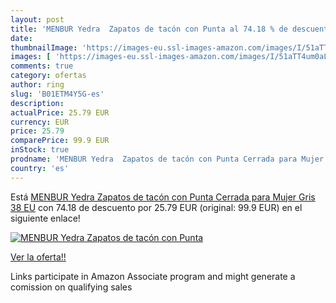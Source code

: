 ```yaml
---
layout: post
title: 'MENBUR Yedra  Zapatos de tacón con Punta al 74.18 % de descuento'
date: 
thumbnailImage: 'https://images-eu.ssl-images-amazon.com/images/I/51aTT4um0aL._SL200_.jpg'
images: [ 'https://images-eu.ssl-images-amazon.com/images/I/51aTT4um0aL._SL200_.jpg' ]
comments: true
category: ofertas
author: ring
slug: 'B01ETM4Y5G-es'
description:
actualPrice: 25.79 EUR
currency: EUR
price: 25.79
comparePrice: 99.9 EUR
inStock: true
prodname: 'MENBUR Yedra  Zapatos de tacón con Punta Cerrada para Mujer  Gris  38 EU'
country: 'es'
---
```


Está [MENBUR Yedra  Zapatos de tacón con Punta Cerrada para Mujer  Gris  38 EU](https://www.amazon.es/dp/B01ETM4Y5G/?tag=tolees-21) con 74.18 de descuento por 25.79 EUR (original: 99.9 EUR) en el siguiente enlace!

[![MENBUR Yedra  Zapatos de tacón con Punta](https://images-eu.ssl-images-amazon.com/images/I/51aTT4um0aL._SL200_.jpg)](https://www.amazon.es/dp/B01ETM4Y5G/?tag=tolees-21)

[Ver la oferta!!](https://www.amazon.es/dp/B01ETM4Y5G/?tag=tolees-21)

Links participate in Amazon Associate program and might generate a comission on qualifying sales


